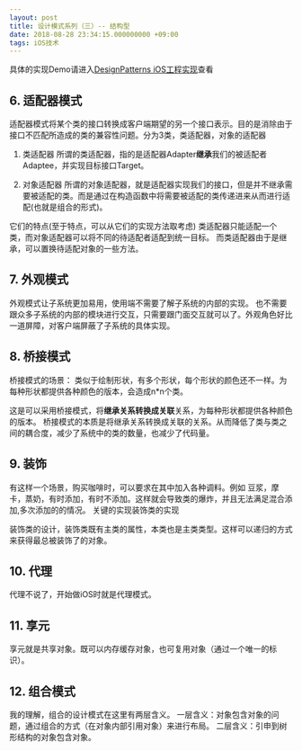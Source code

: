 ```yaml
---
layout: post
title: 设计模式系列（三）-- 结构型
date: 2018-08-28 23:34:15.000000000 +09:00
tags: iOS技术
---
```

具体的实现Demo请进入[DesignPatterns iOS工程实现](https://github.com/raojunbo/DesignPatterns.git)查看
## 6. 适配器模式
适配器模式将某个类的接口转换成客户端期望的另一个接口表示。目的是消除由于接口不匹配所造成的类的兼容性问题。分为3类，类适配器，对象的适配器

1. 类适配器
所谓的类适配器，指的是适配器Adapter**继承**我们的被适配者Adaptee，并实现目标接口Target。

2. 对象适配器
所谓的对象适配器，就是适配器实现我们的接口，但是并不继承需要被适配的类。而是通过在构造函数中将需要被适配的类传递进来从而进行适配(也就是组合的形式)。

它们的特点(至于特点，可以从它们的实现方法取考虑)
类适配器只能适配一个类，而对象适配器可以将不同的待适配者适配到统一目标。
而类适配器由于是继承，可以置换待适配对象的一些方法。

## 7. 外观模式
外观模式让子系统更加易用，使用端不需要了解子系统的内部的实现。
也不需要跟众多子系统的内部的模块进行交互，只需要跟门面交互就可以了。外观角色好比一道屏障，对客户端屏蔽了子系统的具体实现。

## 8. 桥接模式   
桥接模式的场景：
类似于绘制形状，有多个形状，每个形状的颜色还不一样。为每种形状都提供各种颜色的版本，会造成n*n个类。

这是可以采用桥接模式，将**继承关系转换成关联**关系，为每种形状都提供各种颜色的版本。
桥接模式的本质是将继承关系转换成关联的关系。从而降低了类与类之间的耦合度，减少了系统中的类的数量，也减少了代码量。
    
## 9. 装饰
有这样一个场景，购买咖啡时，可以要求在其中加入各种调料。例如
豆浆，摩卡，蒸奶，有时添加，有时不添加。这样就会导致类的爆炸，并且无法满足混合添加,多次添加的的情况。
关键的实现装饰类的实现

装饰类的设计，装饰类既有主类的属性，本类也是主类类型。这样可以递归的方式来获得最总被装饰了的对象。

## 10. 代理
代理不说了，开始做iOS时就是代理模式。

## 11. 享元
 享元就是共享对象。既可以内存缓存对象，也可复用对象（通过一个唯一的标识）。
 
## 12. 组合模式
我的理解，组合的设计模式在这里有两层含义。
一层含义：对象包含对象的问题，通过组合的方式（在对象内部引用对象）来进行布局。
二层含义：引申到树形结构的对象包含对象。



